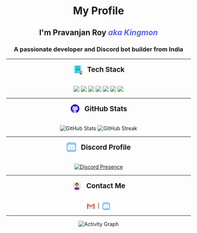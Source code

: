 <h1 align="center">My Profile</h1>

<h2 align="center">I'm Pravanjan Roy <span style="color:#5865F2;font-weight:bold;font-style:italic;">aka Kingmon</span></h2>
<h3 align="center">A passionate developer and Discord bot builder from India</h3>

---

<div align="center">
  <img src="https://raw.githubusercontent.com/kingmon6996/kingmon6996/main/data/tech.gif" alt="Tech" width="28" style="vertical-align:middle; margin-right:8px;"/>
  <span style="font-size:1.35em; vertical-align:middle;"><b>Tech Stack</b></span>
</div>

<br>

<p align="center">
  <img src="https://img.shields.io/badge/-Python-333333?style=flat&logo=python"/>
  <img src="https://img.shields.io/badge/-discord.py-7289DA?logo=discord&logoColor=white&style=flat"/>
  <img src="https://img.shields.io/badge/-SQLite-003B57?style=flat&logo=sqlite"/>
  <img src="https://img.shields.io/badge/-Git-F05032?style=flat&logo=git&logoColor=white"/>
  <img src="https://img.shields.io/badge/-VS%20Code-007ACC?style=flat&logo=visual-studio-code"/>
  <img src="https://img.shields.io/badge/-HTML5-E34F26?style=flat&logo=html5&logoColor=white"/>
  <img src="https://img.shields.io/badge/-CSS3-1572B6?style=flat&logo=css3&logoColor=white"/>
</p>

---

<div align="center">
  <img src="https://raw.githubusercontent.com/kingmon6996/kingmon6996/main/data/stats.gif" alt="Stats" width="28" style="vertical-align:middle; margin-right:8px;"/>
  <span style="font-size:1.35em; vertical-align:middle;"><b>GitHub Stats</b></span>
</div>

<br>

<p align="center">
  <img src="https://github-readme-stats.vercel.app/api?username=kingmon6996&show_icons=true&theme=github_dark" alt="GitHub Stats" />
  <img src="https://github-readme-streak-stats.herokuapp.com?user=kingmon6996&theme=github-dark&date_format=M%20j%5B%2C%20Y%5D" alt="GitHub Streak" />
</p>

---

<div align="center">
  <img src="https://raw.githubusercontent.com/kingmon6996/kingmon6996/main/data/discord.gif" alt="Discord" width="28" style="vertical-align:middle; margin-right:8px;"/>
  <span style="font-size:1.35em; vertical-align:middle;"><b>Discord Profile</b></span>
</div>

<br>

<p align="center">
  <a href="https://discord.com/users/1085738238385340467">
    <img src="https://raw.githubusercontent.com/kingmon6996/kingmon6996/main/data/profile.gif.gif" alt="Discord Presence" width="240" height="360" />
  </a>
</p>

---

<div align="center">
  <img src="https://raw.githubusercontent.com/kingmon6996/kingmon6996/main/data/contact.gif" alt="Contact" width="28" style="vertical-align:middle; margin-right:8px;"/>
  <span style="font-size:1.35em; vertical-align:middle;"><b>Contact Me</b></span>
</div>

<br>

<p align="center">
  <a href="mailto:deadpoolroy2006@gmail.com"><img src="https://raw.githubusercontent.com/kingmon6996/kingmon6996/main/data/email.gif" alt="Email" width="22" style="vertical-align:middle;"/></a>
  &nbsp;|&nbsp;
  <a href="https://discord.gg/vrUDNjGpkN"><img src="https://raw.githubusercontent.com/kingmon6996/kingmon6996/main/data/discord.gif" alt="Discord" width="22" style="vertical-align:middle;"/></a>
</p>

---

<p align="center">
  <img src="https://github-readme-activity-graph.vercel.app/graph?username=kingmon6996&theme=github-compact" alt="Activity Graph" />
</p>

